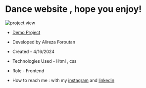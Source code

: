 # Dance website , hope you enjoy!

![project view](https://github.com/Alireza-foroutan/Dance/assets/166135683/b3fdcdb8-faf6-40b2-8240-0e4afa738cdb)

- [Demo Project](https://github.com/Alireza-foroutan/Dance/assets/166135683/b3fdcdb8-faf6-40b2-8240-0e4afa738cdb)

- Developed by Alireza Foroutan

- Created - 4/16/2024

- Technologies Used - Html , css 

- Role - Frontend

- How to reach me : with my [instagram](https://instagram.com/alireza_foroutan_web) and [linkedin](www.linkedin.com/in/alireza-foroutan-90a893302)

